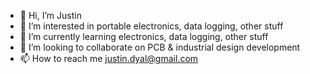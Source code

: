- 👋 Hi, I’m Justin
- 👀 I’m interested in portable electronics, data logging, other stuff
- 🌱 I’m currently learning electronics, data logging, other stuff
- 💞️ I’m looking to collaborate on PCB & industrial design development
- 📫 How to reach me justin.dyal@gmail.com

<!---
Gr3yCodes/Gr3yCodes is a ✨ special ✨ repository because its `README.md` (this file) appears on your GitHub profile.
You can click the Preview link to take a look at your changes.
--->
